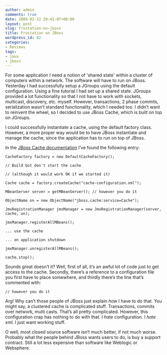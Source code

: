 ```yaml
---
author: admin
comments: true
date: 2009-02-12 20:41:07+00:00
layout: post
slug: frustation-on-jboss
title: Frustation on JBoss
wordpress_id: 82
categories:
- Reviews
tags:
- java
- jboss
---
```


For some application I need a notion of 'shared state' within a cluster of computers within a network. The software will have to run on JBoss. Yesterday I had successfully setup a JGroups using the default configuration. Using a fine tutorial I had set up a shared state. JGroups provided a lot functionality so that I not have to work with sockets, multicast, discovery, etc. myself. However, transactions, 2 phase commits, serialization wasn’t standard functionality, which I needed too. I didn’t want to reinvent the wheel, so I decided to use JBoss Cache, which is built on top on JGroups.

I could successfully instantiate a cache, using the default factory class. However, a more proper way would be to have JBoss instantiate and manage the cache, since the application has to run on top of JBoss.

In the [JBoss Cache documentation](http://www.jboss.org/file-access/default/members/jbosscache/freezone/docs/3.0.2.GA/userguide_en/html_single/index.html) I’ve found the following entry:

    
    CacheFactory factory = new DefaultCacheFactory();
    
    // Build but don't start the cache
    
    // (although it would work OK if we started it)
    
    Cache cache = factory.createCache("cache-configuration.xml");
    
    MBeanServer server = getMBeanServer(); // however you do it
    
    ObjectName on = new ObjectName("jboss.cache:service=Cache");
    
    JmxRegistrationManager jmxManager = new JmxRegistrationManager(server, cache, on);
    
    jmxManager.registerAllMBeans();
    
    ... use the cache
    
    ... on application shutdown
    
    jmxManager.unregisterAllMBeans();
    
    cache.stop();











Sounds great doesn’t it? Well, first of all, it’s an awful lot of code just to get access to the cache. Secondly, there’s a reference to a configuration file you first have to place somewhere, and thirdly there’s the line that’s commented with:


    
    // however you do it


Arg! Why can’t those people of JBoss just explain *how* I have to do that. You might say, a clustered cache is complicated stuff. Transactions, commits over network, multi casts. That’s all pretty complicated. However, this configuration crap has nothing to do with that. I *hate* configuration. I *hate* xml. I just want working stuff.



O well, most closed source software isn’t much better, if not much worse. Probably what the people behind JBoss wants users to do, is buy a support contract. Still a lot less expensive than software like Weblogic or Websphere.
